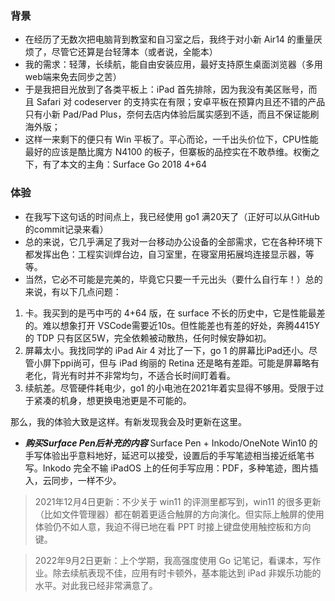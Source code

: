 ### 背景

* 在经历了无数次把电脑背到教室和自习室之后，我终于对小新 Air14 的重量厌烦了，尽管它还算是台轻薄本（或者说，全能本）
* 我的需求：轻薄，长续航，能自由安装应用，最好支持原生桌面浏览器（多用web端来免去同步之苦）
* 于是我把目光放到了各类平板上：iPad 首先排除，因为我没有美区账号，而且 Safari 对 codeserver 的支持实在有限；安卓平板在预算内且还不错的产品只有小新 Pad/Pad Plus，奈何去店内体验后属实感到不适，而且不保证能刷海外版；
* 这样一来剩下的便只有 Win 平板了。平心而论，一千出头价位下，CPU性能最好的应该是酷比魔方 N4100 的板子，但寨板的品控实在不敢恭维。权衡之下，有了本文的主角：Surface Go 2018 4+64

### 体验

* 在我写下这句话的时间点上，我已经使用 go1 满20天了（正好可以从GitHub的commit记录来看）
* 总的来说，它几乎满足了我对一台移动办公设备的全部需求，它在各种环境下都发挥出色：工程实训焊台边，自习室里，在寝室用拓展坞连接显示器，等等。
* 当然，它必不可能是完美的，毕竟它只要一千元出头（要什么自行车！）总的来说，有以下几点问题：

1. 卡。我买到的是丐中丐的 4+64 版，在 surface 不长的历史中，它是性能最差的。难以想象打开 VSCode需要近10s。但性能差也有差的好处，奔腾4415Y的 TDP 只有区区5W，完全依赖被动散热，任何时候安静如初。
2. 屏幕太小。我找同学的 iPad Air 4 对比了一下，go 1 的屏幕比iPad还小。尽管小屏下ppi尚可，但与 iPad 绚丽的 Retina 还是略有差距。可能是屏幕略有老化，背光有时并不非常均匀，不适合长时间盯着看。
3. 续航差。尽管硬件耗电少，go1 的小电池在2021年着实显得不够用。受限于过于紧凑的机身，想更换电池更是不可能的。

那么，我的体验大致是这样。有新发现我会及时更新在这里。

* ***购买Surface Pen后补充的内容*** Surface Pen + Inkodo/OneNote Win10 的手写体验出乎意料地好，延迟可以接受，设置后的手写笔迹相当接近纸笔书写。Inkodo 完全不输 iPadOS 上的任何手写应用：PDF，多种笔迹，图片插入，云同步，一样不少。

> 2021年12月4日更新：不少关于 win11 的评测里都写到，win11 的很多更新（比如文件管理器）都在朝着更适合触屏的方向演化。但实际上触屏的使用体验仍不如人意，我迫不得已地在看 PPT 时接上键盘使用触控板和方向键。

> 2022年9月2日更新：上个学期，我高强度使用 Go 记笔记，看课本，写作业。除去续航表现不佳，应用有时卡顿外，基本能达到 iPad 非娱乐功能的水平。对此我已经非常满意了。
